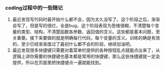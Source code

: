 ### coding过程中的一些随记

1. 最近发现写代码时最开始什么都不会，因为太久没写了。这个阶段之后，渐渐会写了，但是写的很烂，全是bug，这个阶段表现为思维很糊，不清楚每个变量的类型、结构，不清楚函数各参数、返回值的含义。这些都是基本问题，至关重要。接下来要做的就是明确每行代码，每个变量的含义。训练的确是有效的，至少已经渐渐度过了最初什么都不会的阶段，继续加油吧。
1. 最近发现很多快捷键只需要对着菜单栏提供的各种按钮乱点就能点出来了，从逻辑上讲你需要的快捷键也基本都是常用的快捷键，那么这些快捷键就一定会提供，所以在页面里把快捷键点一遍就能找到。